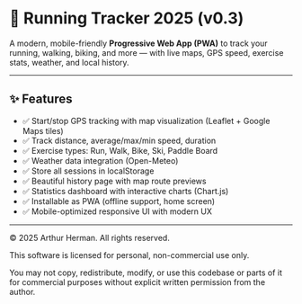 # 🏃 Running Tracker 2025 (v0.3)

A modern, mobile-friendly **Progressive Web App (PWA)** to track your running, walking, biking, and more — with live maps, GPS speed, exercise stats, weather, and local history.

---

## ✨ Features

- ✅ Start/stop GPS tracking with map visualization (Leaflet + Google Maps tiles)
- ✅ Track distance, average/max/min speed, duration
- ✅ Exercise types: Run, Walk, Bike, Ski, Paddle Board
- ✅ Weather data integration (Open-Meteo)
- ✅ Store all sessions in localStorage
- ✅ Beautiful history page with map route previews
- ✅ Statistics dashboard with interactive charts (Chart.js)
- ✅ Installable as PWA (offline support, home screen)
- ✅ Mobile-optimized responsive UI with modern UX

---
© 2025 Arthur Herman. All rights reserved.

This software is licensed for personal, non-commercial use only.

You may not copy, redistribute, modify, or use this codebase or parts of it for commercial purposes without explicit written permission from the author.

